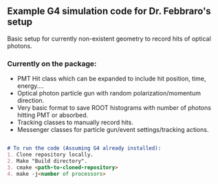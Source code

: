 ## Example G4 simulation code for Dr. Febbraro's setup

Basic setup for currently non-existent geometry to record hits of optical photons.

### Currently on the package:

- PMT Hit class which can be expanded to include hit position, time, energy....
- Optical photon particle gun with random polarization/momentum direction.
- Very basic format to save ROOT histograms with number of photons hitting PMT or absorbed.
- Tracking classes to manually record hits.
- Messenger classes for particle gun/event settings/tracking actions.


```markdown

# To run the code (Assuming G4 already installed):
1. Clone repository locally.
2. Make "Build directory".
3. cmake <path-to-cloned-repository>
4. make -j<number of processors>


```
